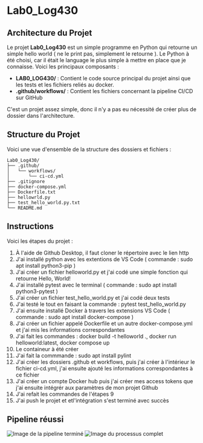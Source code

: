 # Lab0_Log430
## Architecture du Projet

Le projet **Lab0_Log430** est un simple programme en Python qui retourne un simple hello world ( ne le print pas, simplement le retourne ). Le Python à été choisi, car il était le language le plus simple à mettre en place que je connaisse. Voici les principaux composants :

- **LAB0_LOG430/** : Contient le code source principal du projet ainsi que les tests et les fichiers reliés au docker.
- **.github/workflows/** : Contient les fichiers concernant la pipeline CI/CD sur GitHub

C'est un projet assez simple, donc il n'y a pas eu nécessité de créer plus de dossier dans l'architecture.

## Structure du Projet

Voici une vue d'ensemble de la structure des dossiers et fichiers :

```
Lab0_Log430/
├── .github/
│   └── workflows/
│       └── ci-cd.yml
├── .gitignore
├── docker-compose.yml
├── Dockerfile.txt
├── hellowrld.py
├── test_hello_world.py.txt
└── README.md
```
## Instructions

Voici les étapes du projet :
1. À l'aide de Github Desktop, il faut cloner le répertoire avec le lien http
2. J'ai installé python avec les extentions de VS Code ( commande : sudo apt install python3-pip )
3. J'ai créer un fichier helloworld.py et j'ai codé une simple fonction qui retourne Hello, World!
4. J'ai installé pytest avec le terminal ( commande : sudo apt install python3-pytest )
5. J'ai créer un fichier test_hello_world.py et j'ai codé deux tests
6. J'ai testé le tout en faisant la commande : pytest test_hello_world.py
7. J'ai ensuite installé Docker à travers les extensions VS Code ( commande : sudo apt install docker-compose )
8. J'ai créer un fichier appelé Dockerfile et un autre docker-compose.yml et j'ai mis les informations correspondantes
9. J'ai fait les commandes : docker build -t helloworld ., docker run helloworld:latest, docker compose up
10. Le containeur à été créer
11. J'ai fait la commmande : sudo apt install pylint
12. J'ai créer les dossiers .github et workflows, puis j'ai créer à l'intérieur le fichier ci-cd.yml, j'ai ensuite ajouté les informations correspondantes à ce fichier
13. J'ai créer un compte Docker hub puis j'ai créer mes access tokens que j'ai ensuite intégrér aux paramètres de mon projet Github
14. J'ai refait les commandes de l'étapes 9
15. J'ai push le projet et etl'intégration s'est terminé avec succès

## Pipeline réussi
![Image de la pipeline terminé](Images/PipelineCICDRéussi.png)
![Image du processus complet](Images/PipelineCICDRéussi2.png)